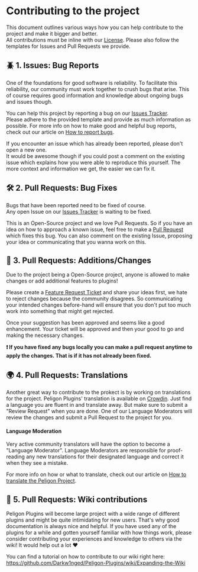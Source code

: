 # Contributing to the project
This document outlines various ways how you can help contribute to the project and make it bigger and better.<br>
All contributions must be inline with our [License](https://github.com/Darkw1nged/Peligon-Plugins/blob/master/LICENSE).
Please also follow the templates for Issues and Pull Requests we provide.

## :beetle: 1. Issues: Bug Reports
One of the foundations for good software is reliability. To facilitate this reliability, our community must work together to crush bugs that arise. 
This of course requires good information and knowledge about ongoing bugs and issues though.

You can help this project by reporting a bug on our [Issues Tracker](https://github.com/Darkw1nged/Peligon-Plugins/issues).<br>
Please adhere to the provided template and provide as much information as possible.
For more info on how to make good and helpful bug reports, check out our article on [How to report bugs](https://github.com/Darkw1nged/Peligon-Plugins/wiki/How-to-report-bugs).

If you encounter an issue which has already been reported, please don't open a new one.<br>
It would be awesome though if you could post a comment on the existing issue which explains how you were able to reproduce this yourself.
The more context and information we get, the easier we can fix it.

## :hammer_and_wrench: 2. Pull Requests: Bug Fixes
Bugs that have been reported need to be fixed of course.<br>
Any open Issue on our [Issues Tracker](https://github.com/Darkw1nged/Peligon-Plugins/issues) is waiting to be fixed.

This is an Open-Source project and we love Pull Requests. 
So if you have an idea on how to approach a known issue, feel free to make a [Pull Request](https://github.com/Darkw1nged/Peligon-Plugins/pulls) which fixes this bug.
You can also comment on the existing Issue, proposing your idea or communicating that you wanna work on this.

## :wrench: 3. Pull Requests: Additions/Changes
Due to the project being a Open-Source project, anyone is allowed to make changes or add additional features to plugins! 

Please create a [Feature Request Ticket](https://github.com/Darkw1nged/Peligon-Plugins/issues/new?assignees=Darkw1nged&labels=enhancement%2C+help+wanted&template=feature_request.md&title=%5BFeature+Request%5D) and share your ideas first, we hate to reject changes because the community disagrees. So communicating your intended changes before-hand will ensure that you don't put too much work into something that might get rejected.

Once your suggestion has been approved and seems like a good enhancement. Your ticket will be approved and then your good to go and making the necessary changes.

**:exclamation: If you have fixed any bugs locally you can make a pull request anytime to apply the changes. That is if it has not already been fixed.**

## :earth_africa: 4. Pull Requests: Translations
Another great way to contribute to the prokect is by working on translations for the project.
Peligon Plugins' translation is available on [Crowdin](https://crowdin.com/project/peligon-plugins).
Just find a language you are fluent in and translate away. But make sure to submit a "Review Request" when you are done.
One of our Language Moderators will review the changes and submit a Pull Request to the project for you.

#### Language Moderation
Very active community translators will have the option to become a "Language Moderator". 
Language Moderators are responsible for proof-reading any new translations for their designated language and correct it when they see a mistake.

For more info on how or what to translate, check out our article on [How to translate the Peligon Project](https://github.com/Darkw1nged/Peligon-Plugins/wiki/Translating-Peligon-Plugins).

## :scroll: 5. Pull Requests: Wiki contributions
Peligon Plugins will become large project with a wide range of different plugins and might be quite intimidating for new users.
That's why good documentation is always nice and helpful.
If you have used any of the plugins for a while and gotten yourself familiar with how things work, please consider contributing your experiences and knowledge to others via the wiki!
It would help out a lot :heart:

You can find a tutorial on how to contribute to our wiki right here:
https://github.com/Darkw1nged/Peligon-Plugins/wiki/Expanding-the-Wiki
